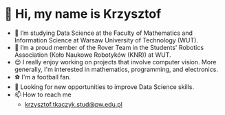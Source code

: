 # 👋 Hi, my name is Krzysztof
- 🌱 I’m studying Data Science at the Faculty of Mathematics and Information Science at Warsaw University of Technology (WUT).
- 🦾 I’m a proud member of the Rover Team in the Students' Robotics Association (Koło Naukowe Robotyków (KNR)) at WUT.
- 😍 I really enjoy working on projects that involve computer vision. More generally, I'm interested in mathematics, programming, and electronics.
- ⚽️ I'm a football fan.
- 👀 Looking for new opportunities to improve Data Science skills.
- 📫 How to reach me
  - krzysztof.tkaczyk.stud@pw.edu.pl

